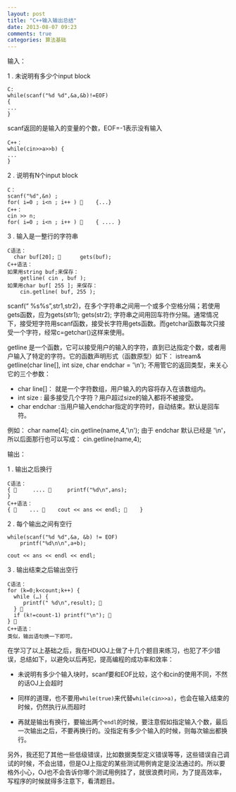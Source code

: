 ```yaml
---
layout: post
title: "C++输入输出总结"
date: 2013-08-07 09:23
comments: true
categories: 算法基础
---
```

输入：
1 . 未说明有多少个input block

    C:    while(scanf("%d %d",&a,&b)!=EOF) 
    {    ...    }scanf返回的是输入的变量的个数，EOF=-1表示没有输入    
    C++：    while(cin>>a>>b) {    ...    }2 . 说明有N个input block    
    C：	scanf("%d",&n) ; 	for( i=0 ; i<n ; i++ )     {...}     C++：	cin >> n;	for( i=0 ; i<n ; i++ )     { .... } 3 . 输入是一整行的字符串  
    C语法：	  char buf[20];       gets(buf);     C++语法：	如果用string buf;来保存：	 	getline( cin , buf ); 	如果用char buf[ 255 ]; 来保存： 	    cin.getline( buf, 255 );scanf(“ %s%s”,str1,str2)，在多个字符串之间用一个或多个空格分隔；若使用gets函数，应为gets(str1); gets(str2); 字符串之间用回车符作分隔。通常情况下，接受短字符用scanf函数，接受长字符用gets函数。而getchar函数每次只接受一个字符，经常c=getchar()这样来使用。getline 是一个函数，它可以接受用户的输入的字符，直到已达指定个数，或者用户输入了特定的字符。它的函数声明形式（函数原型）如下：	istream& getline(char line[], int size, char endchar = '\n');不用管它的返回类型，来关心它的三个参数：
* char line[]： 就是一个字符数组，用户输入的内容将存入在该数组内。* int size : 最多接受几个字符？用户超过size的输入都将不被接受。* char endchar :当用户输入endchar指定的字符时，自动结束。默认是回车符。例如：char name[4];cin.getline(name,4,'\n');由于 endchar 默认已经是 '\n'，所以后面那行也可以写成：cin.getline(name,4);输出：
1 . 输出之后换行        C语法：	{      ....      printf("%d\n",ans); 	}     C++语法：	{     ...     cout << ans << endl;     } 2 . 每个输出之间有空行
    while(scanf("%d %d",&a, &b) != EOF) 	        printf("%d\n\n",a+b);    cout << ans << endl << endl; 3 . 输出结束之后输出空行 
    C语法：	for (k=0;k<count;k++) { 	  while (…) {     	     printf(" %d\n",result);       
      }       
      if (k!=count-1) printf("\n");     
    }     C++语法：	类似，输出语句换一下即可。
在学习了以上基础之后，我在HDUOJ上做了十几个题目来练习，也犯了不少错误，总结如下，以避免以后再犯，提高编程的成功率和效率：
* 未说明有多少个输入块时，scanf要和EOF比较，这个和cin的使用不同，不然的话OJ上会超时
* 同样的道理，也不要用`while(true)`来代替`while(cin>>a)`，也会在输入结束的时候，仍然执行从而超时
* 再就是输出有换行，要输出两个`endl`的时候，要注意假如指定输入个数，最后一次输出之后，不要再换行的。没指定有多少个输入的时候，则每次输出都换行。
另外，我还犯了其他一些低级错误，比如数据类型定义错误等等，这些错误自己调试的时候，不会出错，但是OJ上指定的某些测试用例肯定是没法通过的。所以要格外小心，OJ也不会告诉你哪个测试用例挂了，就很浪费时间，为了提高效率，写程序的时候就得多注意下，看清题目。
